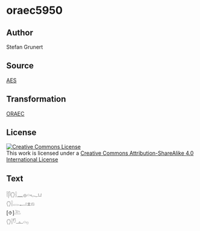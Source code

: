 # oraec5950

## Author

Stefan Grunert

## Source

[AES](https://github.com/simondschweitzer/aes)

## Transformation

[ORAEC](https://oraec.github.io/)

## License

<a rel="license" href="http://creativecommons.org/licenses/by-sa/4.0/"><img alt="Creative Commons License" style="border-width:0" src="https://i.creativecommons.org/l/by-sa/4.0/88x31.png" /></a><br />This work is licensed under a <a rel="license" href="http://creativecommons.org/licenses/by-sa/4.0/">Creative Commons Attribution-ShareAlike 4.0 International License</a>

## Text

𓌉𓋴𓂘𓍛𓈖𓐍𓏏𓆑𓂓<br>
𓂘𓍛𓂋𓂝𓁷𓁶<br>
[⯑]𓍅<br>
𓂘𓍛𓎸𓊵𓏏𓊪<br>

